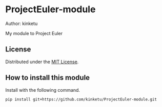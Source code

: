 ProjectEuler-module
===================
Author: kinketu

My module to Project Euler

License
-------

Distributed under the [MIT License][MIT].

How to install this module
--------------------------
Install with the following command.

    pip install git+https://github.com/kinketu/ProjectEuler-module.git

[MIT]: http://www.opensource.org/licenses/mit-license.php
